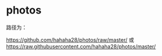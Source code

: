 # photos

路径为：

https://github.com/hahaha28/photos/raw/master/
或
https://raw.githubusercontent.com/hahaha28/photos/master/